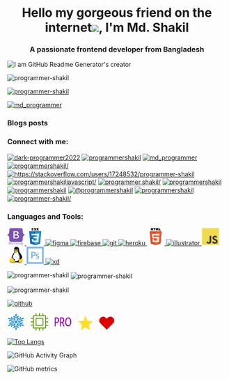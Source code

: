 <h1 align="center">Hello my gorgeous friend on the internet<img src="https://raw.githubusercontent.com/MartinHeinz/MartinHeinz/master/wave.gif">, I'm Md. Shakil</h1>
<h3 align="center">A passionate frontend developer from Bangladesh</h3>

![I am GitHub Readme Generator's creator](https://scontent.fdac11-2.fna.fbcdn.net/v/t39.30808-6/272137177_453394906434627_5817980253669872496_n.png?_nc_cat=110&ccb=1-7&_nc_sid=e3f864&_nc_ohc=-Xn078J8-aEAX-TfD6x&tn=Vqq1R85MkYmOyrK9&_nc_ht=scontent.fdac11-2.fna&oh=00_AT8HNbUVVTEPm0IvEZRZhFnl_b7vaCoiWOR54wkS8aWRAg&oe=62CE8D2C)
<p align="left"> <img src="https://komarev.com/ghpvc/?username=programmer-shakil&label=Profile%20views&color=0e75b6&style=flat" alt="programmer-shakil" /> </p>

<p align="left"> <a href="https://github.com/ryo-ma/github-profile-trophy"><img src="https://github-profile-trophy.vercel.app/?username=programmer-shakil" alt="programmer-shakil" /></a> </p>

<p align="left"> <a href="https://twitter.com/md_programmer" target="blank"><img src="https://img.shields.io/twitter/follow/md_programmer?logo=twitter&style=for-the-badge" alt="md_programmer" /></a> </p>

### Blogs posts
<!-- BLOG-POST-LIST:START -->
<!-- BLOG-POST-LIST:END -->

<h3 align="left">Connect with me:</h3>
<p align="left">
<a href="https://codepen.io/dark-programmer2022" target="blank"><img align="center" src="https://raw.githubusercontent.com/rahuldkjain/github-profile-readme-generator/master/src/images/icons/Social/codepen.svg" alt="dark-programmer2022" height="30" width="40" /></a>
<a href="https://dev.to/programmershakil" target="blank"><img align="center" src="https://raw.githubusercontent.com/rahuldkjain/github-profile-readme-generator/master/src/images/icons/Social/devto.svg" alt="programmershakil" height="30" width="40" /></a>
<a href="https://twitter.com/md_programmer" target="blank"><img align="center" src="https://raw.githubusercontent.com/rahuldkjain/github-profile-readme-generator/master/src/images/icons/Social/twitter.svg" alt="md_programmer" height="30" width="40" /></a>
<a href="https://linkedin.com/in/programmershakil/" target="blank"><img align="center" src="https://raw.githubusercontent.com/rahuldkjain/github-profile-readme-generator/master/src/images/icons/Social/linked-in-alt.svg" alt="programmershakil/" height="30" width="40" /></a>
<a href="https://stackoverflow.com/users/https://stackoverflow.com/users/17248532/programmer-shakil" target="blank"><img align="center" src="https://raw.githubusercontent.com/rahuldkjain/github-profile-readme-generator/master/src/images/icons/Social/stack-overflow.svg" alt="https://stackoverflow.com/users/17248532/programmer-shakil" height="30" width="40" /></a>
<a href="https://fb.com/programmershakiljavascript/" target="blank"><img align="center" src="https://raw.githubusercontent.com/rahuldkjain/github-profile-readme-generator/master/src/images/icons/Social/facebook.svg" alt="programmershakiljavascript/" height="30" width="40" /></a>
<a href="https://instagram.com/programmer.shakil/" target="blank"><img align="center" src="https://raw.githubusercontent.com/rahuldkjain/github-profile-readme-generator/master/src/images/icons/Social/instagram.svg" alt="programmer.shakil/" height="30" width="40" /></a>
<a href="https://dribbble.com/programmershakil" target="blank"><img align="center" src="https://raw.githubusercontent.com/rahuldkjain/github-profile-readme-generator/master/src/images/icons/Social/dribbble.svg" alt="programmershakil" height="30" width="40" /></a>
<a href="https://www.behance.net/programmershakil" target="blank"><img align="center" src="https://raw.githubusercontent.com/rahuldkjain/github-profile-readme-generator/master/src/images/icons/Social/behance.svg" alt="programmershakil" height="30" width="40" /></a>
<a href="https://medium.com/@programmershakil" target="blank"><img align="center" src="https://raw.githubusercontent.com/rahuldkjain/github-profile-readme-generator/master/src/images/icons/Social/medium.svg" alt="@programmershakil" height="30" width="40" /></a>
<a href="https://www.hackerrank.com/programmershakil" target="blank"><img align="center" src="https://raw.githubusercontent.com/rahuldkjain/github-profile-readme-generator/master/src/images/icons/Social/hackerrank.svg" alt="programmershakil" height="30" width="40" /></a>
<a href="https://www.leetcode.com/programmer-shakil/" target="blank"><img align="center" src="https://raw.githubusercontent.com/rahuldkjain/github-profile-readme-generator/master/src/images/icons/Social/leet-code.svg" alt="programmer-shakil/" height="30" width="40" /></a>
</p>

<h3 align="left">Languages and Tools:</h3>
<p align="left"> <a href="https://getbootstrap.com" target="_blank" rel="noreferrer"> <img src="https://raw.githubusercontent.com/devicons/devicon/master/icons/bootstrap/bootstrap-plain-wordmark.svg" alt="bootstrap" width="40" height="40"/> </a> <a href="https://www.w3schools.com/css/" target="_blank" rel="noreferrer"> <img src="https://raw.githubusercontent.com/devicons/devicon/master/icons/css3/css3-original-wordmark.svg" alt="css3" width="40" height="40"/> </a> <a href="https://www.figma.com/" target="_blank" rel="noreferrer"> <img src="https://www.vectorlogo.zone/logos/figma/figma-icon.svg" alt="figma" width="40" height="40"/> </a> <a href="https://firebase.google.com/" target="_blank" rel="noreferrer"> <img src="https://www.vectorlogo.zone/logos/firebase/firebase-icon.svg" alt="firebase" width="40" height="40"/> </a> <a href="https://git-scm.com/" target="_blank" rel="noreferrer"> <img src="https://www.vectorlogo.zone/logos/git-scm/git-scm-icon.svg" alt="git" width="40" height="40"/> </a> <a href="https://heroku.com" target="_blank" rel="noreferrer"> <img src="https://www.vectorlogo.zone/logos/heroku/heroku-icon.svg" alt="heroku" width="40" height="40"/> </a> <a href="https://www.w3.org/html/" target="_blank" rel="noreferrer"> <img src="https://raw.githubusercontent.com/devicons/devicon/master/icons/html5/html5-original-wordmark.svg" alt="html5" width="40" height="40"/> </a> <a href="https://www.adobe.com/in/products/illustrator.html" target="_blank" rel="noreferrer"> <img src="https://www.vectorlogo.zone/logos/adobe_illustrator/adobe_illustrator-icon.svg" alt="illustrator" width="40" height="40"/> </a> <a href="https://developer.mozilla.org/en-US/docs/Web/JavaScript" target="_blank" rel="noreferrer"> <img src="https://raw.githubusercontent.com/devicons/devicon/master/icons/javascript/javascript-original.svg" alt="javascript" width="40" height="40"/> </a> <a href="https://www.linux.org/" target="_blank" rel="noreferrer"> <img src="https://raw.githubusercontent.com/devicons/devicon/master/icons/linux/linux-original.svg" alt="linux" width="40" height="40"/> </a> <a href="https://www.photoshop.com/en" target="_blank" rel="noreferrer"> <img src="https://raw.githubusercontent.com/devicons/devicon/master/icons/photoshop/photoshop-line.svg" alt="photoshop" width="40" height="40"/> </a> <a href="https://www.adobe.com/products/xd.html" target="_blank" rel="noreferrer"> <img src="https://cdn.worldvectorlogo.com/logos/adobe-xd.svg" alt="xd" width="40" height="40"/> </a> </p>

<p><img align="left" src="https://github-readme-stats.vercel.app/api/top-langs?username=programmer-shakil&show_icons=true&locale=en&layout=compact" alt="programmer-shakil" /></p>

<p>&nbsp;<img align="center" src="https://github-readme-stats.vercel.app/api?username=programmer-shakil&show_icons=true&locale=en" alt="programmer-shakil" /></p>

<p><img align="center" src="https://github-readme-streak-stats.herokuapp.com/?user=programmer-shakil&" alt="programmer-shakil" /></p>





[<img src='https://cdn.jsdelivr.net/npm/simple-icons@3.0.1/icons/github.svg' alt='github' height='40'>](https://github.com/Programmer-Shakil)  

<a href='https://archiveprogram.github.com/'><img src='https://raw.githubusercontent.com/acervenky/animated-github-badges/master/assets/acbadge.gif' width='40' height='40'></a> <a href='https://docs.github.com/en/developers'><img src='https://raw.githubusercontent.com/acervenky/animated-github-badges/master/assets/devbadge.gif' width='40' height='40'></a> <a href='https://github.com/pricing'><img src='https://raw.githubusercontent.com/acervenky/animated-github-badges/master/assets/pro.gif' width='40' height='40'></a> <a href='https://stars.github.com/'><img src='https://raw.githubusercontent.com/acervenky/animated-github-badges/master/assets/starbadge.gif' width='35' height='35'></a> <a href='https://docs.github.com/en/github/supporting-the-open-source-community-with-github-sponsors'><img src='https://raw.githubusercontent.com/acervenky/animated-github-badges/master/assets/sponsorbadge.gif' width='35' height='35'></a> 

[![Top Langs](https://github-readme-stats.vercel.app/api/top-langs/?username=Programmer-Shakil)](https://github.com/anuraghazra/github-readme-stats)

![GitHub Activity Graph](https://activity-graph.herokuapp.com/graph?username=Programmer-Shakil)  

![GitHub metrics](https://metrics.lecoq.io/Programmer-Shakil)  



